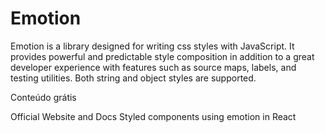 # Emotion

Emotion is a library designed for writing css styles with JavaScript. It provides powerful and predictable style composition in addition to a great developer experience with features such as source maps, labels, and testing utilities. Both string and object styles are supported.

<ResourceGroupTitle>Conteúdo grátis</ResourceGroupTitle>

<BadgeLink colorScheme='blue' badgeText='Read' href='https://emotion.sh/docs/introduction'>Official Website and Docs</BadgeLink>
<BadgeLink badgeText='Watch' href='https://www.youtube.com/watch?v=yO3JU2bMLGA'>Styled components using emotion in React</BadgeLink>
